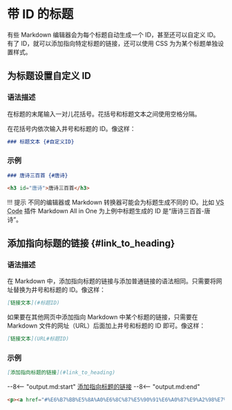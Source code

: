 # 带 ID 的标题

有些 Markdown 编辑器会为每个标题自动生成一个 ID，甚至还可以自定义 ID。有了 ID，就可以添加指向特定标题的链接，还可以使用 CSS 为为某个标题单独设置样式。

## 为标题设置自定义 ID

### 语法描述

在标题的末尾输入一对儿花括号。花括号和标题文本之间使用空格分隔。

在花括号内依次输入井号和标题的 ID。像这样：

```markdown
### 标题文本 {#自定义ID}
```

### 示例

```markdown
### 唐诗三百首 {#唐诗}
```

```html
<h3 id="唐诗">唐诗三百首</h3>
```

!!! 提示
    不同的编辑器或 Markdown 转换器可能会为标题生成不同的 ID。比如 <abbr title="Visual Studio Code">VS Code</abbr> 插件 Markdown All in One 为上例中标题生成的 ID 是“唐诗三百首-唐诗”。

## 添加指向标题的链接 {#link_to_heading}

### 语法描述

在 Markdown 中，添加指向标题的链接与添加普通链接的语法相同。只需要将网址替换为井号和标题的 ID。像这样：

```markdown
[链接文本](#标题ID)
```

如果要在其他网页中添加指向 Markdown 中某个标题的链接，只需要在 Markdown 文件的网址（URL）后面加上井号和标题的 ID 即可。像这样：

```markdown
[链接文本](URL#标题ID)
```

### 示例

```markdown
[添加指向标题的链接](#link_to_heading)
```

--8<-- "output.md:start"
[添加指向标题的链接](#link_to_heading)
--8<-- "output.md:end"

```html
<p><a href="#%E6%B7%BB%E5%8A%A0%E6%8C%87%E5%90%91%E6%A0%87%E9%A2%98%E7%9A%84%E9%93%BE%E6%8E%A5">添加指向标题的链接</a></p>
```
